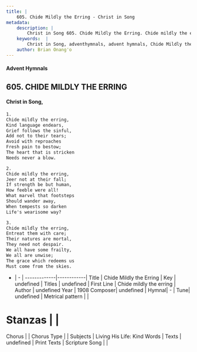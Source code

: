 ```yaml
---
title: |
    605. Chide Mildly the Erring - Christ in Song
metadata:
    description: |
        Christ in Song 605. Chide Mildly the Erring. Chide mildly the erring, Kind language endears, Grief follows the sinful, Add not to their tears; Avoid with reproaches Fresh pain to bestow; The heart that is stricken Needs never a blow.
    keywords:  |
        Christ in Song, adventhymnals, advent hymnals, Chide Mildly the Erring, Chide mildly the erring. 
    author: Brian Onang'o
---
```


#### Advent Hymnals
## 605. CHIDE MILDLY THE ERRING
####  Christ in Song,

```txt
1.
Chide mildly the erring,
Kind language endears,
Grief follows the sinful,
Add not to their tears;
Avoid with reproaches
Fresh pain to bestow;
The heart that is stricken
Needs never a blow.

2.
Chide mildly the erring,
Jeer not at their fall;
If strength be but human,
How feeble were all!
What marvel that footsteps
Should wander away,
When tempests so darken
Life's wearisome way?

3.
Chide mildly the erring,
Entreat them with care;
Their natures are mortal,
They need not despair.
We all have some frailty,
We all are unwise;
The grace which redeems us
Must come from the skies.

```

- |   -  |
-------------|------------|
Title | Chide Mildly the Erring |
Key | undefined |
Titles | undefined |
First Line | Chide mildly the erring |
Author | undefined
Year | 1908
Composer| undefined |
Hymnal|  - |
Tune| undefined |
Metrical pattern | |
# Stanzas |  |
Chorus |  |
Chorus Type |  |
Subjects | Living His Life: Kind Words |
Texts | undefined |
Print Texts | 
Scripture Song |  |
    
